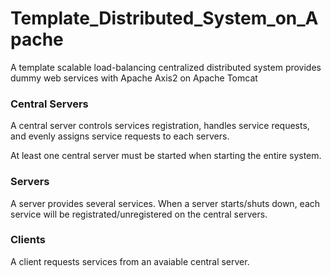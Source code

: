 # Template_Distributed_System_on_Apache

A template scalable load-balancing centralized distributed system provides dummy web services with Apache Axis2 on Apache Tomcat
 

### Central Servers

A central server controls services registration, handles service requests, and evenly assigns service requests to each servers.

At least one central server must be started when starting the entire system.


### Servers

A server provides several services. When a server starts/shuts down, each service will be registrated/unregistered on the central servers.


### Clients

A client requests services from an avaiable central server.